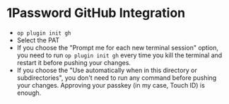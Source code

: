 # 1Password GitHub Integration

* `op plugin init gh`
* Select the PAT
* If you choose the "Prompt me for each new terminal session" option, you need to run `op plugin init gh` every time you kill the terminal and restart it before pushing your changes.
* If you choose the "Use automatically when in this directory or subdirectories", you don't need to run any command before pushing your changes. Approving your passkey (in my case, Touch ID) is enough.